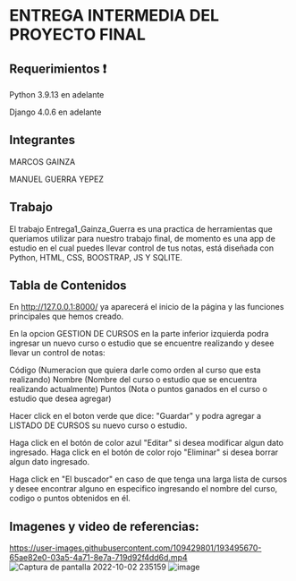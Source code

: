 # ENTREGA INTERMEDIA DEL PROYECTO FINAL


## Requerimientos :exclamation:
Python 3.9.13 en adelante

Django 4.0.6 en adelante

## Integrantes 

MARCOS GAINZA

MANUEL GUERRA YEPEZ

## Trabajo
El trabajo Entrega1_Gainza_Guerra es una practica de herramientas que queriamos utilizar para nuestro trabajo final, de momento es una app de estudio
en el cual puedes llevar control de tus notas, está diseñada con Python, HTML, CSS, BOOSTRAP, JS Y SQLITE.

## Tabla de Contenidos

En http://127.0.0.1:8000/ ya aparecerá el inicio de la página y las funciones principales que hemos creado. 

En la opcion GESTION DE CURSOS en la parte inferior izquierda podra ingresar un nuevo curso o estudio que se encuentre realizando y desee llevar un control de notas:

Código (Numeracion que quiera darle como orden al curso que esta realizando)
Nombre (Nombre del curso o estudio que se encuentra realizando actualmente)
Puntos (Nota o puntos ganados en el curso o estudio que desea agregar)

Hacer click en el boton verde que dice: "Guardar" y podra agregar a LISTADO DE CURSOS su nuevo curso o estudio.

Haga click en el botón de color azul "Editar" si desea modificar algun dato ingresado.
Haga click en el botón de color rojo "Eliminar" si desea borrar algun dato ingresado.

Haga click en "El buscador" en caso de que tenga una larga lista de cursos y desee encontrar alguno en especifico ingresando el nombre del curso, codigo o puntos obtenidos en él.

## Imagenes y video de referencias:
https://user-images.githubusercontent.com/109429801/193495670-65ae82e0-03a5-4a71-8e7a-719d92f4dd6d.mp4
![Captura de pantalla 2022-10-02 235159](https://user-images.githubusercontent.com/109429801/193494893-b683b2a8-30c1-47d3-afa1-02c6cb96cb74.png)
![image](https://user-images.githubusercontent.com/109429801/193495136-eb7a05da-75a3-4690-b62b-00dfc330fead.png)




